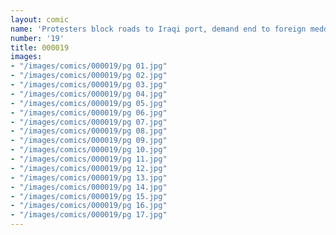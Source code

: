 ```yaml
---
layout: comic
name: 'Protesters block roads to Iraqi port, demand end to foreign meddling'
number: '19'
title: 000019
images:
- "/images/comics/000019/pg 01.jpg"
- "/images/comics/000019/pg 02.jpg"
- "/images/comics/000019/pg 03.jpg"
- "/images/comics/000019/pg 04.jpg"
- "/images/comics/000019/pg 05.jpg"
- "/images/comics/000019/pg 06.jpg"
- "/images/comics/000019/pg 07.jpg"
- "/images/comics/000019/pg 08.jpg"
- "/images/comics/000019/pg 09.jpg"
- "/images/comics/000019/pg 10.jpg"
- "/images/comics/000019/pg 11.jpg"
- "/images/comics/000019/pg 12.jpg"
- "/images/comics/000019/pg 13.jpg"
- "/images/comics/000019/pg 14.jpg"
- "/images/comics/000019/pg 15.jpg"
- "/images/comics/000019/pg 16.jpg"
- "/images/comics/000019/pg 17.jpg"
---
```


